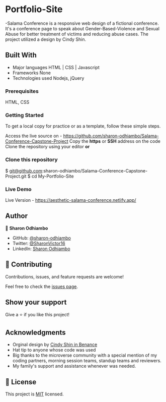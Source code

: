 

# Portfolio-Site
-Salama Conference is a responsive web design of a fictional conference. It's a conference page to speak about Gender-Based-Violence and Sexual Abuse for better treatment of victims and reducing abuse cases. The project utilized a design by Cindy Shin.

## Built With

- Major languages 
  HTML | CSS | Javascript
- Frameworks
  None
- Technologies used
  Nodejs, jQuery
  
 ### Prerequisites
HTML, CSS

### Getting Started
To get a local copy for practice or as a template, follow these simple steps.

Access the live source on - https://github.com/sharon-odhiambo/Salama-Conference-Capstone-Project
Copy the **https** or **SSH** address on the code
Clone the repository using your editor    **or**

### Clone this repository
$ git@github.com:sharon-odhiambo/Salama-Conference-Capstone-Project.git
$ cd My-Portfolio-Site


### Live Demo

Live Version - https://aesthetic-salama-conference.netlify.app/

## Author

👤 **Sharon Odhiambo**

- GitHub: [@sharon-odhiambo](https://github.com/sharon-odhiambo)
- Twitter: [@SharonVictor16](https://twitter.com/SharonVictor16)
- LinkedIn: [Sharon Odhiambo](https://www.linkedin.com/in/sharon-odhiambo-4333a0163/)

## 🤝 Contributing

Contributions, issues, and feature requests are welcome!

Feel free to check the [issues page](../../issues/).

## Show your support

Give a ⭐️ if you like this project!

## Acknowledgments

- Orginal design by [Cindy Shin in Benance](https://www.behance.net.adagio07)
- Hat tip to anyone whose code was used
- Big thanks to the microverse community with a special mention of my coding partners, morning session teams, standup teams and reviewers.
- My family's support and assistance whenever was needed.

## 📝 License
This project is [MIT](./LICENSE.txt) licensed.
